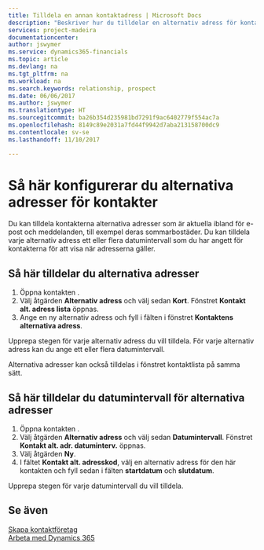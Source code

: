 ```yaml
---
title: Tilldela en annan kontaktadress | Microsoft Docs
description: "Beskriver hur du tilldelar en alternativ adress för kontakter eller potentiella kunder, där de ibland skickas information."
services: project-madeira
documentationcenter: 
author: jswymer
ms.service: dynamics365-financials
ms.topic: article
ms.devlang: na
ms.tgt_pltfrm: na
ms.workload: na
ms.search.keywords: relationship, prospect
ms.date: 06/06/2017
ms.author: jswymer
ms.translationtype: HT
ms.sourcegitcommit: ba26b354d235981bd7291f9ac6402779f554ac7a
ms.openlocfilehash: 8149c89e2031a7fd44f9942d7aba213158700dc9
ms.contentlocale: sv-se
ms.lasthandoff: 11/10/2017

---
```

# <a name="how-to-set-up-alternative-addresses-for-contacts"></a>Så här konfigurerar du alternativa adresser för kontakter
Du kan tilldela kontakterna alternativa adresser som är aktuella ibland för e-post och meddelanden, till exempel deras sommarbostäder. Du kan tilldela varje alternativ adress ett eller flera datumintervall som du har angett för kontakterna för att visa när adresserna gäller.

## <a name="to-assign-an-alternate-address"></a>Så här tilldelar du alternativa adresser
1. Öppna kontakten .
2. Välj åtgärden **Alternativ adress** och välj sedan **Kort**. Fönstret **Kontakt alt. adress lista** öppnas.
3. Ange en ny alternativ adress och fyll i fälten i fönstret **Kontaktens alternativa adress**.

Upprepa stegen för varje alternativ adress du vill tilldela. För varje alternativ adress kan du ange ett eller flera datumintervall.

Alternativa adresser kan också tilldelas i fönstret kontaktlista på samma sätt.

## <a name="to-assign-an-alternate-address-date-range"></a>Så här tilldelar du datumintervall för alternativa adresser
1. Öppna kontakten .
2. Välj åtgärden **Alternativ adress** och välj sedan **Datumintervall**. Fönstret **Kontakt alt. adr. datuminterv.** öppnas.
3. Välj åtgärden **Ny**.
4. I fältet **Kontakt alt. adresskod**, välj en alternativ adress för den här kontakten och fyll sedan i fälten **startdatum** och **slutdatum**.

Upprepa stegen för varje datumintervall du vill tilldela.

## <a name="see-also"></a>Se även
[Skapa kontaktföretag](marketing-create-contact-companies.md)  
[Arbeta med Dynamics 365](ui-work-product.md)

